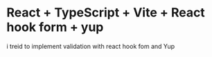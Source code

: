 # React + TypeScript + Vite + React hook form + yup

i treid to implement validation with react hook fom and Yup


